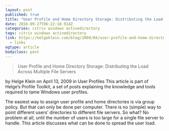 ```yaml
---
layout: post 
published: true 
title: "User Profile and Home Directory Storage: Distributing the Load Across Multiple File Servers • Helge Klein" 
date: 2016-09-27T06:22:18.914Z 
categories: citrix windows activedirectory
tags: citrix windows activedirectory 
link: https://helgeklein.com/blog/2009/04/user-profile-and-home-directory-storage-distributing-the-load-across-multiple-file-servers/ 
  - links
ogtype: article 
bodyclass: post 
---
```


> User Profile and Home Directory Storage: Distributing the Load Across Multiple File Servers

by Helge Klein on April 13, 2009 in User Profiles
This article is part of Helge’s Profile Toolkit, a set of posts explaining the knowledge and tools required to tame Windows user profiles.

The easiest way to assign user profile and home directories is via group policy. But that can only be done per computer. There is no (simple) way to point different users’ directories to different file servers. So what? No problem at all, until the number of users is too large for a single file server to handle. This article discusses what can be done to spread the user load.